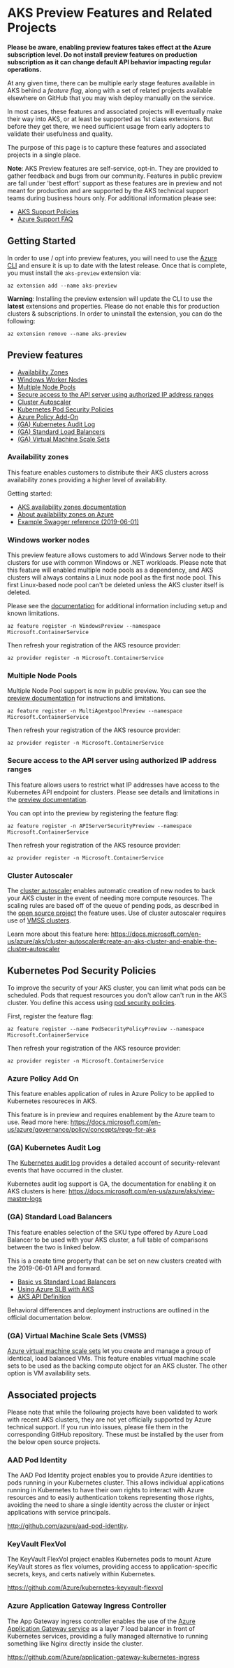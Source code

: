 # AKS Preview Features and Related Projects

**Please be aware, enabling preview features takes effect at the Azure
subscription level. Do not install preview features on production subscription
as it can change default API behavior impacting regular operations.**

At any given time, there can be multiple early stage features available in AKS
behind a *feature flag*, along with a set of related projects available
elsewhere on GitHub that you may wish deploy manually on the service.

In most cases, these features and associated projects will eventually make
their way into AKS, or at least be supported as 1st class extensions. But
before they get there, we need sufficient usage from early adopters to validate
their usefulness and quality.

The purpose of this page is to capture these features and associated projects
in a single place.

**Note**: AKS Preview features are self-service, opt-in. They are provided to
gather feedback and bugs from our community. Features in public preview are fall
under 'best effort' support as these features are in preview and not meant for
production and are supported by the AKS technical support teams during business
hours only. For additional information please see:

* [AKS Support Policies](https://docs.microsoft.com/en-us/azure/aks/support-policies)
* [Azure Support FAQ](https://azure.microsoft.com/en-us/support/faq/)

## Getting Started

In order to use / opt into preview features, you will need to use the
[Azure CLI][7] and ensure it is up to date with the latest release. Once that
is complete, you must install the `aks-preview` extension via:

```
az extension add --name aks-preview
```

**Warning**: Installing the preview extension will update the CLI to use the
**latest** extensions and properties. Please do not enable this for production
clusters & subscriptions. In order to uninstall the extension,
you can do the following:

```
az extension remove --name aks-preview
```

## Preview features

* [Availability Zones](#zones)
* [Windows Worker Nodes](#windows)
* [Multiple Node Pools](#nodepools)
* [Secure access to the API server using authorized IP address ranges](#apideny)
* [Cluster Autoscaler](#ca)
* [Kubernetes Pod Security Policies](#psp)
* [Azure Policy Add-On](#azpolicy)
* [(GA) Kubernetes Audit Log](#noauditforu)
* [(GA) Standard Load Balancers](#slb)
* [(GA) Virtual Machine Scale Sets](#vmss)

### Availability zones <a name="zones"></a>

This feature enables customers to distribute their AKS clusters across
availability zones providing a higher level of availability.

Getting started:
* [AKS availability zones documentation](https://aka.ms/aks/zones)
* [About availability zones on Azure](https://docs.microsoft.com/en-us/azure/availability-zones/az-overview)
* [Example Swagger reference (2019-06-01)](https://github.com/Azure/azure-rest-api-specs/blob/master/specification/containerservice/resource-manager/Microsoft.ContainerService/stable/2019-06-01/managedClusters.json#L1399)

### Windows worker nodes <a name="windows"></a>

This preview feature allows customers to add Windows Server node to their
clusters for use with common Windows or .NET workloads. Please note that
this feature will enabled multiple node pools as a dependency, and AKS clusters
will always contains a Linux node pool as the first node pool. This first
Linux-based node pool can't be deleted unless the AKS cluster itself is deleted.

Please see the [documentation][8] for additional information including setup
and known limitations.

```
az feature register -n WindowsPreview --namespace Microsoft.ContainerService
```

Then refresh your registration of the AKS resource provider:

```
az provider register -n Microsoft.ContainerService
```


### Multiple Node Pools  <a name="nodepools"></a>

Multiple Node Pool support is now in public preview. You can see the
[preview documentation][nodepool] for instructions and limitations.

```
az feature register -n MultiAgentpoolPreview --namespace Microsoft.ContainerService
```

Then refresh your registration of the AKS resource provider:

```
az provider register -n Microsoft.ContainerService
```

### Secure access to the API server using authorized IP address ranges  <a name="apideny"></a>

This feature allows users to restrict what IP addresses have access to the
Kubernetes API endpoint for clusters. Please see details and limitations
in the [preview documentation][api server].

You can opt into the preview by registering the feature flag:

```
az feature register -n APIServerSecurityPreview --namespace Microsoft.ContainerService
```

Then refresh your registration of the AKS resource provider:

```
az provider register -n Microsoft.ContainerService
```

### Cluster Autoscaler <a name="ca"></a>

The [cluster autoscaler][5] enables automatic creation of new nodes to back your AKS cluster in the event of needing more compute resources. The scaling rules are based off of the queue of pending pods, as described in the [open source project](https://github.com/kubernetes/autoscaler/tree/master/cluster-autoscaler) the feature uses. Use of cluster autoscaler requires use of [VMSS clusters](#vmss).

Learn more about this feature here: https://docs.microsoft.com/en-us/azure/aks/cluster-autoscaler#create-an-aks-cluster-and-enable-the-cluster-autoscaler 

## Kubernetes Pod Security Policies <a name="psp"></a>

To improve the security of your AKS cluster, you can limit what pods can be
scheduled. Pods that request resources you don't allow can't run in the AKS
cluster. You define this access using [pod security policies][9].

First, register the feature flag:

```
az feature register --name PodSecurityPolicyPreview --namespace Microsoft.ContainerService
```

Then refresh your registration of the AKS resource provider:

```
az provider register -n Microsoft.ContainerService
```

### Azure Policy Add On <a name="azpolicy"></a>

This feature enables application of rules in Azure Policy to be applied to Kubernetes resoureces in AKS.

This feature is in preview and requires enablement by the Azure team to use. Read more here: https://docs.microsoft.com/en-us/azure/governance/policy/concepts/rego-for-aks

### (GA) Kubernetes Audit Log <a name="noauditforu"></a>

The [Kubernetes audit log][3] provides a detailed account of security-relevant
events that have occurred in the cluster.

Kubernetes audit log support is GA, the documentation for enabling it
on AKS clusters is here: https://docs.microsoft.com/en-us/azure/aks/view-master-logs

### (GA) Standard Load Balancers <a name="slb"></a>

This feature enables selection of the SKU type
offered by Azure Load Balancer to be used with your AKS cluster, a full table
of comparisons between the two is linked below.

This is a create time property that can be set on new clusters created with the
2019-06-01 API and forward.

* [Basic vs Standard Load Balancers](https://docs.microsoft.com/en-us/azure/load-balancer/load-balancer-overview#skus)
* [Using Azure SLB with AKS](https://docs.microsoft.com/en-us/azure/aks/load-balancer-standard)
* [AKS API Definition](https://github.com/Azure/azure-rest-api-specs/blob/master/specification/containerservice/resource-manager/Microsoft.ContainerService/stable/2019-06-01/managedClusters.json#L1585)

Behavioral differences and deployment instructions are outlined in the official
documentation below.

### (GA) Virtual Machine Scale Sets (VMSS) <a name="vmss"></a>

[Azure virtual machine scale sets][6] let you create and manage a group of
identical, load balanced VMs. This feature enables virtual machine scale sets to be used as the backing compute object for an AKS cluster. The other option is VM availability sets.

## Associated projects

Please note that while the following projects have been validated to work with
recent AKS clusters, they are not yet officially supported by Azure technical
support. If you run into issues, please file them in the corresponding GitHub
repository. These must be installed by the user from the below open source projects.

### AAD Pod Identity

The AAD Pod Identity project enables you to provide Azure identities to pods
running in your Kubernetes cluster. This allows individual applications running
in Kubernetes to have their own rights to interact with Azure resources and to
easily authentication tokens representing those rights, avoiding the need to
share a single identity across the cluster or inject applications with service
principals.

http://github.com/azure/aad-pod-identity.

### KeyVault FlexVol

The KeyVault FlexVol project enables Kubernetes pods to mount Azure KeyVault
stores as flex volumes, providing access to application-specific secrets, keys,
and certs natively within Kubernetes.

https://github.com/Azure/kubernetes-keyvault-flexvol

### Azure Application Gateway Ingress Controller

The App Gateway ingress controller enables the use of the
[Azure Application Gateway service][1] as a layer 7 load balancer in front of
Kubernetes services, providing a fully managed alternative to running something
like Nginx directly inside the cluster.

https://github.com/Azure/application-gateway-kubernetes-ingress

[1]: https://azure.microsoft.com/services/application-gateway/
[2]: https://docs.microsoft.com/azure/aks/view-master-logs
[3]: https://kubernetes.io/docs/tasks/debug-application-cluster/audit/
[4]: https://kubernetes.io/docs/concepts/services-networking/network-policies/
[5]: https://docs.microsoft.com/en-us/azure/aks/cluster-autoscaler
[6]: https://docs.microsoft.com/en-us/azure/virtual-machine-scale-sets/overview
[7]: https://docs.microsoft.com/en-us/cli/azure/install-azure-cli?view=azure-cli-latest
[8]: https://docs.microsoft.com/en-us/azure/aks/windows-container-cli
[9]: https://docs.microsoft.com/en-us/azure/aks/use-pod-security-policies

[api server]: https://docs.microsoft.com/en-us/azure/aks/api-server-authorized-ip-ranges
[nodepool]: https://docs.microsoft.com/en-us/azure/aks/use-multiple-node-pools
